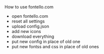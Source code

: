 How to use fontello.com 
- open fontello.com
- reset all settings
- upload config.json
- add new icons
- download everything
- put new config in place of old one
- put new fontss and css in place of old ones
